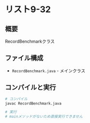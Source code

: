 # リスト9-32

## 概要
RecordBenchmarkクラス

## ファイル構成
- `RecordBenchmark.java` - メインクラス

## コンパイルと実行
```bash
# コンパイル
javac RecordBenchmark.java

# 実行
# mainメソッドがないため直接実行できません
```
